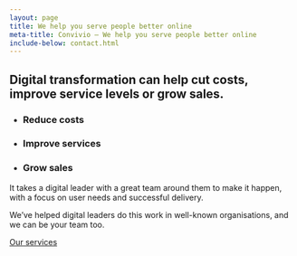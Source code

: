 ```yaml
---
layout: page
title: We help you serve people better online
meta-title: Convivio — We help you serve people better online
include-below: contact.html
---
```



<h2 class="sub-heading sub-heading--centered">Digital transformation can help cut costs, improve service levels or grow sales.</h2>

<ul class="icon-list">
  <li class="icon-list__icon icon-list__icon--calculate">
    <h3 class="icon-list__title">Reduce costs</h3>
    <!-- <p class="icon-list__copy">Enable your users and staff to self-serve with simpler processes, bringing huge efficiency gains.</p> -->
  </li>
  <li class="icon-list__icon icon-list__icon--rosette">
    <h3 class="icon-list__title">Improve services</h3>
    <!-- <p class="icon-list__copy">Help your users and staff get things done quickly and easily by focusing on their needs.</p> -->
  </li>
  <li class="icon-list__icon icon-list__icon--chart">
    <h3 class="icon-list__title">Grow sales</h3>
    <!-- <p class="icon-list__copy">Create new revenues streams through modern digital services, or develop your existing services.</p> -->
  </li>
</ul>

<p class="intro-copy">It takes a digital leader with a great team around them to make it happen, with a focus on user needs and successful delivery.</p>

<div class="cta-combo">
  <p class="cta-combo__copy">We’ve helped digital leaders do this work in well-known organisations, and we can be your team too.</p>

  <div class="cta-combo__button">
    <a class="button button--primary button--cta" href="/services">Our services</a>
  </div>
</div>
